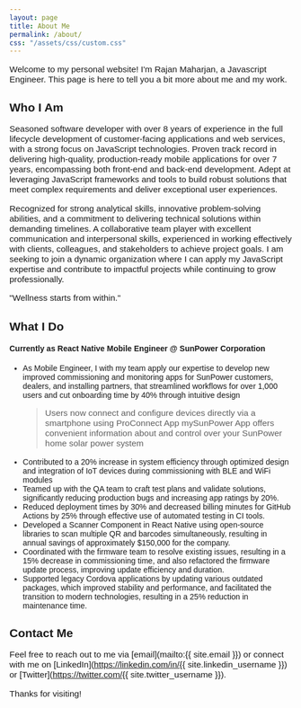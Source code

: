 ```yaml
---
layout: page
title: About Me
permalink: /about/
css: "/assets/css/custom.css"
---
```


Welcome to my personal website! I'm Rajan Maharjan, a Javascript Engineer. This page is here to tell you a bit more about me and my work.

## Who I Am

Seasoned software developer with over 8 years of experience in the full lifecycle development of customer-facing applications and web services, with a strong focus on JavaScript technologies. Proven track record in delivering high-quality, production-ready mobile applications for over 7 years, encompassing both front-end and back-end development. Adept at leveraging JavaScript frameworks and tools to build robust solutions that meet complex requirements and deliver exceptional user experiences.

Recognized for strong analytical skills, innovative problem-solving abilities, and a commitment to delivering technical solutions within demanding timelines. A collaborative team player with excellent communication and interpersonal skills, experienced in working effectively with clients, colleagues, and stakeholders to achieve project goals. I am seeking to join a dynamic organization where I can apply my JavaScript expertise and contribute to impactful projects while continuing to grow professionally.

"Wellness starts from within."

## What I Do

#### Currently as **React Native Mobile Engineer** @ **SunPower Corporation**

- As Mobile Engineer, I with my team apply our expertise to develop new improved commissioning and monitoring apps for SunPower customers, dealers, and installing partners, that streamlined workflows for over 1,000 users and cut onboarding time by 40% through intuitive design
  > Users now connect and configure devices directly via a smartphone using ProConnect App
  > mySunPower App offers convenient information about and control over your SunPower home solar power system
- Contributed to a 20% increase in system efficiency through optimized design and integration of IoT devices during commissioning with BLE and WiFi modules
- Teamed up with the QA team to craft test plans and validate solutions, significantly reducing production bugs and increasing app ratings by 20%.
- Reduced deployment times by 30% and decreased billing minutes for GitHub Actions by 25% through effective use of automated testing in CI tools.
- Developed a Scanner Component in React Native using open-source libraries to scan multiple QR and barcodes simultaneously, resulting in annual savings of approximately $150,000 for the company.
- Coordinated with the firmware team to resolve existing issues, resulting in a 15% decrease in commissioning time, and also refactored the firmware update process, improving update efficiency and duration.
- Supported legacy Cordova applications by updating various outdated packages, which improved stability and performance, and facilitated the transition to modern technologies, resulting in a 25% reduction in maintenance time.

## Contact Me

Feel free to reach out to me via [email](mailto:{{ site.email }}) or connect with me on [LinkedIn](https://linkedin.com/in/{{ site.linkedin_username }}) or [Twitter](https://twitter.com/{{ site.twitter_username }}).

Thanks for visiting!

<style>

  body {
      font-family: 'Poppins', sans-serif;
  }

  .main-content {
    text-align: center;
    margin-top: 50px;
    font-family: 'Poppins', sans-serif;
    max-width: 600px;
    margin: 50px auto;
    padding: 20px;
  }
  
  .profile-picture {
    text-align: center; /* Center the profile picture */
    margin-bottom: 20px; /* Space between the picture and the following content */
  }

  .profile-picture img {
    width: 150px; /* Adjust as needed */
    height: 150px; /* Ensure the height matches the width for a perfect circle */
    border-radius: 50%; /* Makes the image circular */
    object-fit: cover; /* Ensures the image covers the area without distortion */
    border: 4px solid #d3d3d3; /* Gray border */
    box-shadow: 0 4px 8px rgba(0, 0, 0, 0.2); /* Gray shadow */
  }

  h1 {
    font-family: 'Poppins', sans-serif;
    font-size: 2em; /* Larger font size */
    color: #333; /* Darker color for better contrast */
    text-align: center; /* Center align the header */
    margin-bottom: 20px; /* Space below the header */
    border-bottom: 2px solid #d3d3d3; /* Gray underline */
    padding-bottom: 20px; /* Space between text and underline */
  }

  p {
    font-size: 1.1em;
  }

  .follow-social-title {
    font-size: 1em;
    margin-top: 50px;
   }

  .social-icons img {
    margin: 0 5px;
    vertical-align: middle;
  }
</style>
